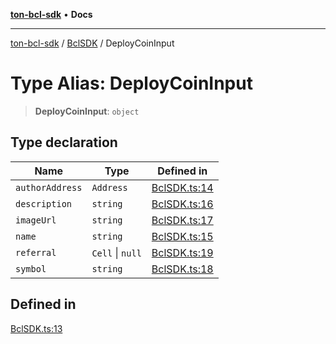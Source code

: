 [**ton-bcl-sdk**](../../README.md) • **Docs**

***

[ton-bcl-sdk](../../modules.md) / [BclSDK](../README.md) / DeployCoinInput

# Type Alias: DeployCoinInput

> **DeployCoinInput**: `object`

## Type declaration

| Name | Type | Defined in |
| ------ | ------ | ------ |
| `authorAddress` | `Address` | [BclSDK.ts:14](https://github.com/ton-fun-tech/ton-bcl-sdk/blob/dd5e1aad56460b504ee72a0e5d189cd8ce611083/src/BclSDK.ts#L14) |
| `description` | `string` | [BclSDK.ts:16](https://github.com/ton-fun-tech/ton-bcl-sdk/blob/dd5e1aad56460b504ee72a0e5d189cd8ce611083/src/BclSDK.ts#L16) |
| `imageUrl` | `string` | [BclSDK.ts:17](https://github.com/ton-fun-tech/ton-bcl-sdk/blob/dd5e1aad56460b504ee72a0e5d189cd8ce611083/src/BclSDK.ts#L17) |
| `name` | `string` | [BclSDK.ts:15](https://github.com/ton-fun-tech/ton-bcl-sdk/blob/dd5e1aad56460b504ee72a0e5d189cd8ce611083/src/BclSDK.ts#L15) |
| `referral` | `Cell` \| `null` | [BclSDK.ts:19](https://github.com/ton-fun-tech/ton-bcl-sdk/blob/dd5e1aad56460b504ee72a0e5d189cd8ce611083/src/BclSDK.ts#L19) |
| `symbol` | `string` | [BclSDK.ts:18](https://github.com/ton-fun-tech/ton-bcl-sdk/blob/dd5e1aad56460b504ee72a0e5d189cd8ce611083/src/BclSDK.ts#L18) |

## Defined in

[BclSDK.ts:13](https://github.com/ton-fun-tech/ton-bcl-sdk/blob/dd5e1aad56460b504ee72a0e5d189cd8ce611083/src/BclSDK.ts#L13)
